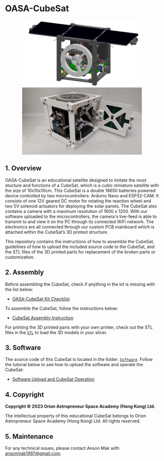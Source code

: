 # OASA-CubeSat
<p align = "center">
<img src="Figures/CAD_model.png" height="220"> 
<img src="Figures/Assembled_model.jpg" height="220"> 
</p>

## 1. Overview
OASA-CubeSat is an educational satellite designed to imitate the most stucture and functions of a CubeSat, which is a cubic miniature satellite with the size of 10x10x10cm. This CubeSat is a double 18650 batteries powered device controlled by two microcontrollers: Arduino Nano and ESP32-CAM. It consists of one 12V geared DC motor for rotating the reaction wheel and two 5V solenoid actuators for deploying the solar panels. The CubeSat also contains a camera with a maximum resolution of 1600 x 1200. With our software uploaded to the microcontrollers, the camera's live-feed is able to transmit to and view it on the PC through its connected WiFi network. The electronics are all connected through our custom PCB mainboard which is attached within the CubeSat’s 3D printed structure.

This repository contains the instructions of how to assemble the CubeSat, guidelines of how to upload the included source code to the CubeSat, and the STL files of the 3D printed parts for replacement of the broken parts or customization.  

## 2. Assembly
Before assembling the CubeSat, check if anything in the kit is missing with the list below: 
- [OASA-CubeSat Kit Checklist](Docs/Checklist.md)

To assemble the CubeSat, follow the instructions below:
- [CubeSat Assembly Instruction](Docs/Assembly.md)

For printing the 3D printed parts with your own printer, check out the STL files in the [`STL`](STL/) to load the 3D models in your slicer.

## 3. Software
The source code of this CubeSat is located in the folder: [`Software`](Software/). Follow the tutorial below to see how to upload the software and operate the CubeSat:
- [Software Upload and CubeSat Operation](Docs/Software.md)

## 4. Copyright
**Copyright © 2023 Orion Astropreneur Space Academy (Hong Kong) Ltd.** 

The intellectual property of this educational CubeSat belongs to Orion Astropreneur Space Academy (Hong Kong) Ltd. All rights reserved.

## 5. Maintenance
For any technical issues, please contact Anson Mak with ansonmak1997@gmail.com.